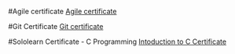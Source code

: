 #Agile certificate
[Agile certificate](./SDLC/SDLC%20cert.png)

#Git Certificate
[Git certificate](./Git/GIT%20certificate.pdf)

#Sololearn Certificate - C Programming
[Intoduction to C Certificate](./C_Programming/C%20Certificate.jpg)
